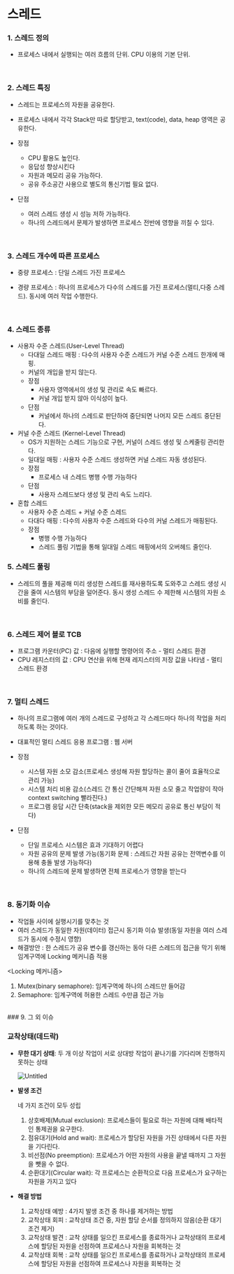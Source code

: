 # 스레드

### 1. 스레드  정의

* 프로세스 내에서 실행되는 여러 흐름의 단위. CPU 이용의 기본 단위.

<br/>

### 2. 스레드 특징

* 스레드는 프로세스의 자원을 공유한다.
* 프로세스 내에서 각각 Stack만 따로 할당받고, text(code), data, heap 영역은 공유한다.
* 장점
  * CPU 활용도 높인다.
  * 응답성 향상시킨다
  * 자원과 메모리 공유 가능하다.
  * 공유 주소공간 사용으로 별도의 통신기법 필요 없다.

* 단점
  * 여러 스레드 생성 시 성능 저하 가능하다.
  * 하나의 스레드에서 문제가 발생하면 프로세스 전반에 영향을 끼칠 수 있다.


<br/>

### 3. 스레드 개수에 따른 프로세스

* 중량 프로세스 : 단일 스레드 가진 프로세스

* 경량 프로세스 : 하나의 프로세스가 다수의 스레드를 가진 프로세스(멀티,다중 스레드). 동시에 여러 작업 수행한다.


<br/>

### 4. 스레드 종류

- 사용자 수준 스레드(User-Level Thread)
  - 다대일 스레드 매핑 : 다수의 사용자 수준 스레드가 커널 수준 스레드 한개에 매핑.
  - 커널의 개입을 받지 않는다.
  - 장점
    - 사용자 영역에서의 생성 및 관리로 속도 빠르다.
    - 커널 개입 받지 않아 이식성이 높다.
  - 단점
    - 커널에서 하나의 스레드로 판단하여 중단되면 나머지 모든 스레드 중단된다.
- 커널 수준 스레드 (Kernel-Level Thread)
  - OS가 지원하는 스레드 기능으로 구현, 커널이 스레드 생성 및 스케줄링 관리한다.
  - 일대일 매핑 : 사용자 수준 스레드 생성하면 커널 스레드 자동 생성된다.
  - 장점
    - 프로세스 내 스레드 병행 수행 가능하다
  - 단점
    - 사용자 스레드보다 생성 및 관리 속도 느리다.
- 혼합 스레드
  - 사용자 수준 스레드 + 커널 수준 스레드
  - 다대다 매핑 : 다수의 사용자 수준 스레드와 다수의 커널 스레드가 매핑된다.
  - 장점
    - 병행 수행 가능하다
    - 스레드 풀링 기법을 통해 일대일 스레드 매핑에서의 오버헤드 줄인다.

### 5. 스레드 풀링

* 스레드의 풀을 제공해 미리 생성한 스레드를 재사용하도록 도와주고 스레드 생성 시간을 줄여 시스템의 부담을 덜어준다. 동시 생성 스레드 수 제한해 시스템의 자원 소비를 줄인다.


<br/>

### 6. 스레드 제어 블로 TCB

- 프로그램 카운터(PC) 값 : 다음에 실행할 명령어의 주소 - 멀티 스레드 환경
- CPU 레지스터의 값 : CPU 연산을 위해 현재 레지스터의 저장 값을 나타냄 - 멀티 스레드 환경

<br/>

### 7. 멀티 스레드

* 하나의 프로그램에 여러 개의 스레드로 구성하고 각 스레드마다 하나의 작업을 처리하도록 하는 것이다.
* 대표적인 멀티 스레드 응용 프로그램 : 웹 서버
* 장점
  * 시스템 자원 소모 감소(프로세스 생성해 자원 할당하는 콜이 줄어 효율적으로 관리 가능)
  * 시스템 처리 비용 감소(스레드 간 통신 간단해져 자원 소모 줄고 작업량이 작아 context switching 빨라진다.)
  * 프로그램 응답 시간 단축(stack을 제외한 모든 메모리 공유로 통신 부담이 적다)

* 단점
  * 단일 프로세스 시스템은 효과 기대하기 어렵다
  * 자원 공유의 문제 발생 가능(동기화 문제 : 스레드간 자원 공유는 전역변수를 이용해 충돌 발생 가능하다)
  * 하나의 스레드에 문제 발생하면 전체 프로세스가 영향을 받는다


<br/>

### 8. 동기화 이슈

- 작업들 사이에 실행시기를 맞추는 것
- 여러 스레드가 동일한 자원(데이터) 접근시 동기화 이슈 발생(동일 자원을 여러 스레드가 동시에 수정시 영향)
- 해결방안 : 한 스레드가 공유 변수를 갱신하는 동아 다른 스레드의 접근을 막기 위해 임계구역에 Locking 메커니즘 적용

<Locking 메커니즘>

1. Mutex(binary semaphore): 임계구역에 하나의 스레드만 들어감
2. Semaphore: 임계구역에 허용한 스레드 수만큼 접근 가능

<br/>
### 9. 그 외 이슈

### 교착상태(데드락)

- **무한 대기 상태**: 두 개 이상 작업이 서로 상대방 작업이 끝나기를 기다리며 진행하지 못하는 상태
    
    
    ![Untitled](https://s3-us-west-2.amazonaws.com/secure.notion-static.com/1216ac07-3f00-4987-ab7a-271cd77fe3c5/Untitled.png)
    
- **발생 조건**
    
    네 가지 조건이 모두 성립
    
    1. 상호배제(Mutual exclusion): 프로세스들이 필요로 하는 자원에 대해 배타적인 통제권을 요구한다.
    2. 점유대기(Hold and wait): 프로세스가 할당된 자원을 가진 상태에서 다른 자원을 기다린다.
    3. 비선점(No preemption): 프로세스가 어떤 자원의 사용을 끝낼 때까지 그 자원을 뺏을 수 없다.
    4. 순환대기(Circular wait): 각 프로세스는 순환적으로 다음 프로세스가 요구하는 자원을 가지고 있다
- **해결 방법**
    1. 교착상태 예방
    : 4가지 발생 조건 중 하나를 제거하는 방법
    2. 교착상태 회피
    : 교착상태 조건 중, 자원 할당 순서를 정의하지 않음(순환 대기 조건 제거)
    3. 교착상태 발견
    : 교착 상태를 일으킨 프로세스를 종료하거나 교착상태의 프로세스에 할당된 자원을 선점하여 프로세스나 자원을 회복하는 것
    4. 교착상태 회복
    : 교착 상태를 일으킨 프로세스를 종료하거나 교착상태의 프로세스에 할당된 자원을 선점하여 프로세스나 자원을 회복하는 것




